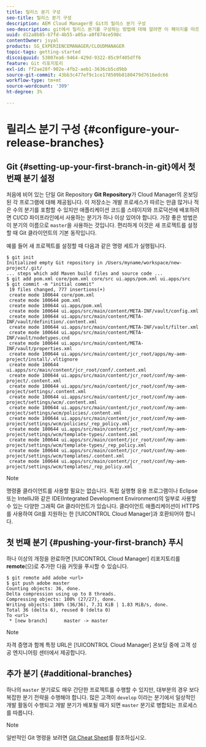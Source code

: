 ```yaml
---
title: 릴리스 분기 구성
seo-title: 릴리스 분기 구성
description: AEM Cloud Manager용 Git의 릴리스 분기 구성
seo-description: git에서 릴리스 분기를 구성하는 방법에 대해 알려면 이 페이지를 따르십시오.
uuid: d12a8b85-b7fd-4b55-a05a-a0f874ce598c
contentOwner: jsyal
products: SG_EXPERIENCEMANAGER/CLOUDMANAGER
topic-tags: getting-started
discoiquuid: 53807ea6-9464-429d-9322-85c9f405dff6
feature: Git 리포지토리
exl-id: ff2ae28f-902e-4fb2-aeb1-3636cb5cd9bb
source-git-commit: 43bb3c477ef9c1ce178509b8180479d7616edc66
workflow-type: tm+mt
source-wordcount: '309'
ht-degree: 3%

---
```


# 릴리스 분기 구성 {#configure-your-release-branches}

## Git {#setting-up-your-first-branch-in-git}에서 첫 번째 분기 설정

처음에 비어 있는 단일 Git Repository **Git Repository**&#x200B;가 Cloud Manager의 온보딩된 각 프로그램에 대해 제공됩니다. 이 저장소는 개발 프로세스가 따르는 만큼 많거나 적은 수의 분기를 포함할 수 있지만 애플리케이션 코드를 스테이지와 프로덕션에 배포하려면 CI/CD 파이프라인에서 사용하는 분기가 하나 이상 있어야 합니다. 가장 좋은 방법은 이 분기의 이름으로 `master`을 사용하는 것입니다. 편리하게 이것은 새 프로젝트를 설정할 때 Git 클라이언트의 기본 동작입니다.

예를 들어 새 프로젝트를 설정할 때 다음과 같은 명령 세트가 실행됩니다.

```shell
$ git init
Initialized empty Git repository in /Users/myname/workspace/new-project/.git/
... steps which add Maven build files and source code ...
$ git add pom.xml core/pom.xml core/src ui.apps/pom.xml ui.apps/src
$ git commit -m "initial commit"
 19 files changed, 777 insertions(+)
 create mode 100644 core/pom.xml
 create mode 100644 pom.xml
 create mode 100644 ui.apps/pom.xml
 create mode 100644 ui.apps/src/main/content/META-INF/vault/config.xml
 create mode 100644 ui.apps/src/main/content/META-INF/vault/definition/.content.xml
 create mode 100644 ui.apps/src/main/content/META-INF/vault/filter.xml
 create mode 100644 ui.apps/src/main/content/META-INF/vault/nodetypes.cnd
 create mode 100644 ui.apps/src/main/content/META-INF/vault/properties.xml
 create mode 100644 ui.apps/src/main/content/jcr_root/apps/my-aem-project/install/.vltignore
 create mode 100644 ui.apps/src/main/content/jcr_root/conf/.content.xml
 create mode 100644 ui.apps/src/main/content/jcr_root/conf/my-aem-project/.content.xml
 create mode 100644 ui.apps/src/main/content/jcr_root/conf/my-aem-project/settings/.content.xml
 create mode 100644 ui.apps/src/main/content/jcr_root/conf/my-aem-project/settings/wcm/.content.xml
 create mode 100644 ui.apps/src/main/content/jcr_root/conf/my-aem-project/settings/wcm/policies/.content.xml
 create mode 100644 ui.apps/src/main/content/jcr_root/conf/my-aem-project/settings/wcm/policies/_rep_policy.xml
 create mode 100644 ui.apps/src/main/content/jcr_root/conf/my-aem-project/settings/wcm/template-types/.content.xml
 create mode 100644 ui.apps/src/main/content/jcr_root/conf/my-aem-project/settings/wcm/template-types/_rep_policy.xml
 create mode 100644 ui.apps/src/main/content/jcr_root/conf/my-aem-project/settings/wcm/templates/.content.xml
 create mode 100644 ui.apps/src/main/content/jcr_root/conf/my-aem-project/settings/wcm/templates/_rep_policy.xml
```

>[!NOTE]
>
>명령줄 클라이언트를 사용할 필요는 없습니다. 독립 실행형 응용 프로그램이나 Eclipse 또는 IntelliJ와 같은 IDE(Integrated Development Environment)의 일부로 사용할 수 있는 다양한 그래픽 Git 클라이언트가 있습니다. 클라이언트 애플리케이션이 HTTPS를 사용하여 Git를 지원하는 한 [!UICONTROL Cloud Manager]과 호환되어야 합니다.

## 첫 번째 분기 {#pushing-your-first-branch} 푸시

하나 이상의 개정을 완료하면 [!UICONTROL Cloud Manager] 리포지토리를 **remote**(으)로 추가한 다음 커밋을 푸시할 수 있습니다.

```shell
$ git remote add adobe <url>
$ git push adobe master
Counting objects: 36, done.
Delta compression using up to 8 threads.
Compressing objects: 100% (27/27), done.
Writing objects: 100% (36/36), 7.31 KiB | 1.83 MiB/s, done.
Total 36 (delta 6), reused 0 (delta 0)
To <url>
 * [new branch]      master -> master
```

>[!NOTE]
>
>자격 증명과 함께 특정 URL은 [!UICONTROL Cloud Manager] 온보딩 중에 고객 성공 엔지니어링 센터에서 제공합니다.

## 추가 분기 {#additional-branches}

하나의 `master` 분기로도 매우 간단한 프로젝트를 수행할 수 있지만, 대부분의 경우 보다 복잡한 분기 전략을 수행해야 합니다. 많은 고객이 `develop` 이라는 분기에서 일상적인 개발 활동이 수행되고 개발 분기가 배포될 때가 되면 `master` 분기로 병합되는 프로세스를 따릅니다.

>[!NOTE]
>
>일반적인 Git 명령을 보려면 [Git Cheat Sheet](https://github.github.com/training-kit/downloads/github-git-cheat-sheet)를 참조하십시오.

